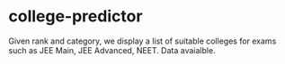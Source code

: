 # college-predictor
Given rank and category, we display a list of suitable colleges for exams such as JEE Main, JEE Advanced, NEET. Data avaialble. 
